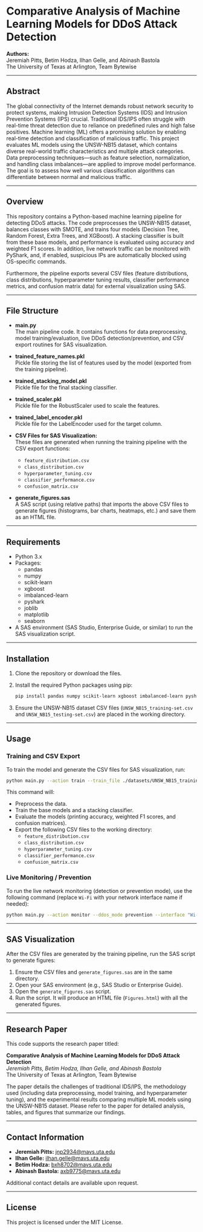 # Comparative Analysis of Machine Learning Models for DDoS Attack Detection

**Authors:**  
Jeremiah Pitts, Betim Hodza, Ilhan Gelle, and Abinash Bastola  
The University of Texas at Arlington, Team Bytewise

---

## Abstract

The global connectivity of the Internet demands robust network security to protect systems, making Intrusion Detection Systems (IDS) and Intrusion Prevention Systems (IPS) crucial. Traditional IDS/IPS often struggle with real-time threat detection due to reliance on predefined rules and high false positives. Machine learning (ML) offers a promising solution by enabling real-time detection and classification of malicious traffic. This project evaluates ML models using the UNSW-NB15 dataset, which contains diverse real-world traffic characteristics and multiple attack categories. Data preprocessing techniques—such as feature selection, normalization, and handling class imbalances—are applied to improve model performance. The goal is to assess how well various classification algorithms can differentiate between normal and malicious traffic.

---

## Overview

This repository contains a Python-based machine learning pipeline for detecting DDoS attacks. The code preprocesses the UNSW-NB15 dataset, balances classes with SMOTE, and trains four models (Decision Tree, Random Forest, Extra Trees, and XGBoost). A stacking classifier is built from these base models, and performance is evaluated using accuracy and weighted F1 scores. In addition, live network traffic can be monitored with PyShark, and, if enabled, suspicious IPs are automatically blocked using OS-specific commands.

Furthermore, the pipeline exports several CSV files (feature distributions, class distributions, hyperparameter tuning results, classifier performance metrics, and confusion matrix data) for external visualization using SAS.

---

## File Structure

- **main.py**  
  The main pipeline code. It contains functions for data preprocessing, model training/evaluation, live DDoS detection/prevention, and CSV export routines for SAS visualization.

- **trained_feature_names.pkl**  
  Pickle file storing the list of features used by the model (exported from the training pipeline).

- **trained_stacking_model.pkl**  
  Pickle file for the final stacking classifier.

- **trained_scaler.pkl**  
  Pickle file for the RobustScaler used to scale the features.

- **trained_label_encoder.pkl**  
  Pickle file for the LabelEncoder used for the target column.

- **CSV Files for SAS Visualization:**  
  These files are generated when running the training pipeline with the CSV export functions:
  - `feature_distribution.csv`
  - `class_distribution.csv`
  - `hyperparameter_tuning.csv`
  - `classifier_performance.csv`
  - `confusion_matrix.csv`

- **generate_figures.sas**  
  A SAS script (using relative paths) that imports the above CSV files to generate figures (histograms, bar charts, heatmaps, etc.) and save them as an HTML file.

---

## Requirements

- Python 3.x
- Packages:
  - pandas
  - numpy
  - scikit-learn
  - xgboost
  - imbalanced-learn
  - pyshark
  - joblib
  - matplotlib
  - seaborn
- A SAS environment (SAS Studio, Enterprise Guide, or similar) to run the SAS visualization script.

---

## Installation

1. Clone the repository or download the files.
2. Install the required Python packages using pip:

   ```bash
   pip install pandas numpy scikit-learn xgboost imbalanced-learn pyshark joblib matplotlib seaborn
   ```

3. Ensure the UNSW-NB15 dataset CSV files (`UNSW_NB15_training-set.csv` and `UNSW_NB15_testing-set.csv`) are placed in the working directory.

---

## Usage

### Training and CSV Export

To train the model and generate the CSV files for SAS visualization, run:

```bash
python main.py --action train --train_file ./datasets/UNSW_NB15_training-set.csv --test_file ./datasets/UNSW_NB15_testing-set.csv
```

This command will:
- Preprocess the data.
- Train the base models and a stacking classifier.
- Evaluate the models (printing accuracy, weighted F1 scores, and confusion matrices).
- Export the following CSV files to the working directory:
  - `feature_distribution.csv`
  - `class_distribution.csv`
  - `hyperparameter_tuning.csv`
  - `classifier_performance.csv`
  - `confusion_matrix.csv`

### Live Monitoring / Prevention

To run the live network monitoring (detection or prevention mode), use the following command (replace `Wi-Fi` with your network interface name if needed):

```bash
python main.py --action monitor --ddos_mode prevention --interface "Wi-Fi" --duration 30 --port 8000
```

---

## SAS Visualization

After the CSV files are generated by the training pipeline, run the SAS script to generate figures:

1. Ensure the CSV files and `generate_figures.sas` are in the same directory.
2. Open your SAS environment (e.g., SAS Studio or Enterprise Guide).
3. Open the `generate_figures.sas` script.
4. Run the script. It will produce an HTML file (`Figures.html`) with all the generated figures.

---

## Research Paper

This code supports the research paper titled:

**Comparative Analysis of Machine Learning Models for DDoS Attack Detection**  
*Jeremiah Pitts, Betim Hodza, Ilhan Gelle, and Abinash Bastola*  
The University of Texas at Arlington, Team Bytewise

The paper details the challenges of traditional IDS/IPS, the methodology used (including data preprocessing, model training, and hyperparameter tuning), and the experimental results comparing multiple ML models using the UNSW-NB15 dataset. Please refer to the paper for detailed analysis, tables, and figures that summarize our findings.

---

## Contact Information

- **Jeremiah Pitts:** jnp2934@mavs.uta.edu  
- **Ilhan Gelle:** ilhan.gelle@mavs.uta.edu  
- **Betim Hodza:** bxh8702@mavs.uta.edu  
- **Abinash Bastola:** axb9775@mavs.uta.edu  

Additional contact details are available upon request.

---

## License

This project is licensed under the MIT License.
